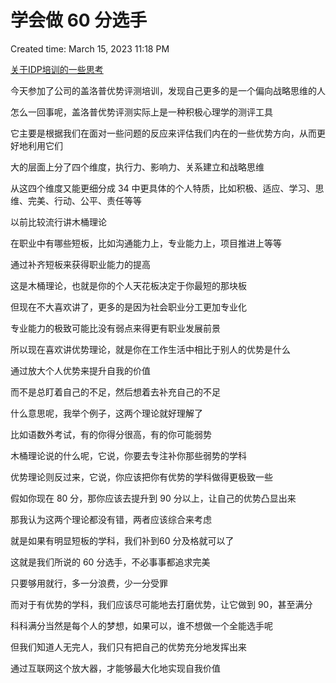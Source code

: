 # 学会做 60 分选手

Created time: March 15, 2023 11:18 PM

[关于IDP培训的一些思考](%E5%85%B3%E4%BA%8EIDP%E5%9F%B9%E8%AE%AD%E7%9A%84%E4%B8%80%E4%BA%9B%E6%80%9D%E8%80%83%201a7ead87d7bd44e386640c7baa33e3f3.md)

今天参加了公司的盖洛普优势评测培训，发现自己更多的是一个偏向战略思维的人

怎么一回事呢，盖洛普优势评测实际上是一种积极心理学的测评工具

它主要是根据我们在面对一些问题的反应来评估我们内在的一些优势方向，从而更好地利用它们

大的层面上分了四个维度，执行力、影响力、关系建立和战略思维

从这四个维度又能更细分成 34 中更具体的个人特质，比如积极、适应、学习、思维、完美、行动、公平、责任等等

以前比较流行讲木桶理论

在职业中有哪些短板，比如沟通能力上，专业能力上，项目推进上等等

通过补齐短板来获得职业能力的提高

这是木桶理论，也就是你的个人天花板决定于你最短的那块板

但现在不大喜欢讲了，更多的是因为社会职业分工更加专业化

专业能力的极致可能比没有弱点来得更有职业发展前景

所以现在喜欢讲优势理论，就是你在工作生活中相比于别人的优势是什么

通过放大个人优势来提升自我的价值

而不是总盯着自己的不足，然后想着去补充自己的不足

什么意思呢，我举个例子，这两个理论就好理解了

比如语数外考试，有的你得分很高，有的你可能弱势

木桶理论说的什么呢，它说，你要去专注补你那些弱势的学科

优势理论则反过来，它说，你应该把你有优势的学科做得更极致一些

假如你现在 80 分，那你应该去提升到 90 分以上，让自己的优势凸显出来

那我认为这两个理论都没有错，两者应该综合来考虑

就是如果有明显短板的学科，我们补到60 分及格就可以了

这就是我们所说的 60 分选手，不必事事都追求完美

只要够用就行，多一分浪费，少一分受罪

而对于有优势的学科，我们应该尽可能地去打磨优势，让它做到 90，甚至满分

科科满分当然是每个人的梦想，如果可以，谁不想做一个全能选手呢

但我们知道人无完人，我们只有把自己的优势充分地发挥出来

通过互联网这个放大器，才能够最大化地实现自我价值